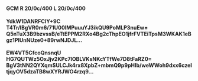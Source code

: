 #### GCM R 20/0c/400 L 20/0c/400
**YdkW1DANRFClY+9C**<br/>**T4Tr/IBgVR0m6/71U00lMPuuuYJ3ikQU9PoMLP3nuEw=**<br/>**Q5nTuX3B9bzvssB/eTtEPPM2RXo4Bg2cThpEO1jfrFVTEiTpsM3WKAK1eBgz1PlUnNUze0+89rwNJDJL...**<br/><br/>
**EW4VT5CfcoQnsnqU**<br/>**HG7QUTWz5OxJjv2KPc7IOBLVKsNKcYTfWe7D8tFaRZ0=**<br/>**BgV3tNN2QYXqmSULCJk4rx8XpbZ+mbmQ9p9pHIb/weWWoh9dxx6czeItjqyOV5dzaTB8wXYRJWO4rzq9...**